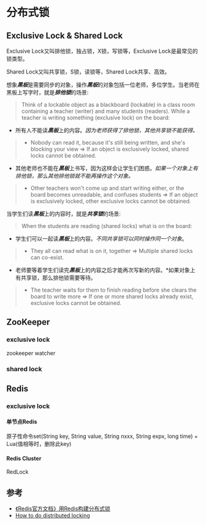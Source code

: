 # 分布式锁

## Exclusive Lock & Shared Lock
Exclusive Lock又叫排他锁，独占锁，X锁，写锁等，Exclusive Lock是最常见的锁类型。

Shared Lock又叫共享锁，S锁，读锁等，Shared Lock共享、高效。

想象***黑板***是需要同步的对象，操作***黑板***的对象包括一位老师，多位学生。当老师在黑板上写字时，就是***排他锁***的场景:
>Think of a lockable object as a blackboard (lockable) in a class room containing a teacher (writer) and many students (readers).
While a teacher is writing something (exclusive lock) on the board:
- 所有人不能读***黑板***上的内容。*因为老师获得了排他锁，其他共享锁不能获得。*
>- Nobody can read it, because it's still being written, and she's blocking your view => If an object is exclusively locked, shared locks cannot be obtained.
- 其他老师也不能在***黑板***上书写，因为这样会让学生们困惑。*如果一个对象上有排他锁，那么其他排他锁就不能再操作这个对象。*
>- Other teachers won't come up and start writing either, or the board becomes unreadable, and confuses students => If an object is exclusively locked, other exclusive locks cannot be obtained.

当学生们读***黑板***上的内容时，就是***共享锁***的场景:
>When the students are reading (shared locks) what is on the board:

- 学生们可以一起读***黑板***上的内容。*不同共享锁可以同时操作同一个对象*。
>- They all can read what is on it, together => Multiple shared locks can co-exist.
- 老师要等着学生们读完***黑板***上的内容之后才能再次写新的内容。*如果对象上有共享锁，那么排他锁需要等待。
>- The teacher waits for them to finish reading before she clears the board to write more => If one or more shared locks already exist, exclusive locks cannot be obtained.

## ZooKeeper
### exclusive lock
zookeeper watcher
### shared lock

## Redis
### exclusive lock
#### 单节点Redis
原子性命令set(String key, String value, String nxxx, String expx, long time) + Lua(值相等时，删除此key)
#### Redis Cluster
RedLock





## 参考
- [《Redis官方文档》用Redis构建分布式锁](http://ifeve.com/redis-lock/)
- [How to do distributed locking](https://martin.kleppmann.com/2016/02/08/how-to-do-distributed-locking.html)

